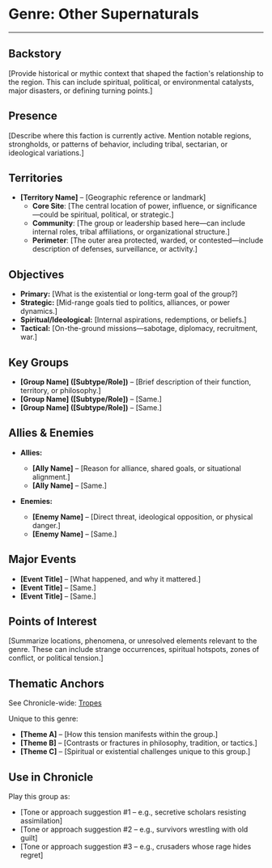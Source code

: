 # Genre: Other Supernaturals

---

## Backstory

[Provide historical or mythic context that shaped the faction's relationship to the region. This can include spiritual, political, or environmental catalysts, major disasters, or defining turning points.]

## Presence

[Describe where this faction is currently active. Mention notable regions, strongholds, or patterns of behavior, including tribal, sectarian, or ideological variations.]

## Territories

- **[Territory Name]** – [Geographic reference or landmark]  
  - **Core Site**: [The central location of power, influence, or significance—could be spiritual, political, or strategic.]  
  - **Community**: [The group or leadership based here—can include internal roles, tribal affiliations, or organizational structure.]  
  - **Perimeter**: [The outer area protected, warded, or contested—include description of defenses, surveillance, or activity.]

## Objectives

- **Primary:** [What is the existential or long-term goal of the group?]
- **Strategic:** [Mid-range goals tied to politics, alliances, or power dynamics.]
- **Spiritual/Ideological:** [Internal aspirations, redemptions, or beliefs.]
- **Tactical:** [On-the-ground missions—sabotage, diplomacy, recruitment, war.]

## Key Groups

- **[Group Name] ([Subtype/Role])** – [Brief description of their function, territory, or philosophy.]
- **[Group Name] ([Subtype/Role])** – [Same.]
- **[Group Name] ([Subtype/Role])** – [Same.]

## Allies & Enemies

- **Allies:**  
   - **[Ally Name]** – [Reason for alliance, shared goals, or situational alignment.]
   - **[Ally Name]** – [Same.]

- **Enemies:**  
   - **[Enemy Name]** – [Direct threat, ideological opposition, or physical danger.]
   - **[Enemy Name]** – [Same.]

## Major Events

- **[Event Title]** – [What happened, and why it mattered.]
- **[Event Title]** – [Same.]
- **[Event Title]** – [Same.]

## Points of Interest

[Summarize locations, phenomena, or unresolved elements relevant to the genre. These can include strange occurrences, spiritual hotspots, zones of conflict, or political tension.]

## Thematic Anchors

See Chronicle-wide: [Tropes](../Backstory/tropes.md)

Unique to this genre:

- **[Theme A]** – [How this tension manifests within the group.]
- **[Theme B]** – [Contrasts or fractures in philosophy, tradition, or tactics.]
- **[Theme C]** – [Spiritual or existential challenges unique to this group.]

## Use in Chronicle

Play this group as:

- [Tone or approach suggestion #1 – e.g., secretive scholars resisting assimilation]
- [Tone or approach suggestion #2 – e.g., survivors wrestling with old guilt]
- [Tone or approach suggestion #3 – e.g., crusaders whose rage hides regret]